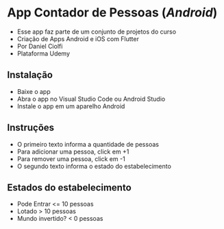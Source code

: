 # App Contador de Pessoas (*Android*)

* Esse app faz parte de um conjunto de projetos do curso
* Criação de Apps Android e iOS com Flutter 
* Por Daniel Ciolfi
* Plataforma Udemy
 
## Instalação
 
* Baixe o app
* Abra o app no Visual Studio Code ou Android Studio
* Instale o app em um aparelho Android

## Instruções

* O primeiro texto informa a quantidade de pessoas
* Para adicionar uma pessoa, click em +1
* Para remover uma pessoa, click em -1
* O segundo texto informa o estado do estabelecimento

## Estados do estabelecimento

* Pode Entrar <= 10 pessoas
* Lotado > 10 pessoas
* Mundo invertido? < 0 pessoas
